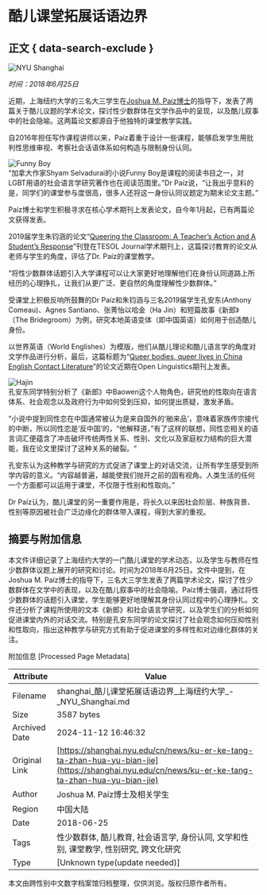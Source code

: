 # 酷儿课堂拓展话语边界

## 正文 { data-search-exclude }


![NYU Shanghai](https://cdn.shanghai.nyu.edu/sites/default/files/styles/wide/public/field/image/questioning-940.jpg?itok=aFny3vSU)

*时间：2018年6月25日*

近期，上海纽约大学的三名大三学生在[Joshua M. Paíz博士](https://shanghai.nyu.edu/academics/faculty/directory/joshua-paiz)的指导下，发表了两篇关于酷儿议题的学术论文，探讨性少数群体在文学作品中的呈现，以及酷儿叙事中的社会隐喻。这两篇论文都源自于他独特的课堂教学实践。

自2016年担任写作课程讲师以来，Paíz着重于设计一些课程，能够启发学生用批判性思维审视、考察社会话语体系如何构造与限制身份认同。

![Funny Boy](https://cdn.shanghai.nyu.edu/sites/default/files/media/funnyboy-330.jpg)  
“加拿大作家Shyam Selvadurai的小说Funny Boy是课程的阅读书目之一，对LGBT用语的社会语言学研究著作也在阅读范围里。”Dr Paíz说，“让我出乎意料的是，同学们的课堂参与度很高，很多人还将这一身份认同议题定为期末论文主题。”

Paíz博士和学生积极寻求在核心学术期刊上发表论文，自今年1月起，已有两篇论文获得发表。

2019届学生朱钧涵的论文“[Queering the Classroom: A Teacher’s Action and A Student’s Response](https://onlinelibrary.wiley.com/doi/abs/10.1002/tesj.371)”刊登在TESOL Journal学术期刊上，这篇探讨教育的论文从老师与学生的角度，评估了Dr. Paíz的课堂教学。

“将性少数群体话题引入大学课程可以让大家更好地理解他们在身份认同道路上所经历的心理挣扎，让我们从更广泛、更自然的角度理解性少数群体。”

受课堂上积极反响所鼓舞的Dr Paíz和朱钧涵与三名2019届学生孔安东(Anthony Comeau)、Agnes Santiano、张菁怡以哈金（Ha Jin）和短篇故事《新郎》（The Bridegroom）为例，研究本地英语变体（即中国英语）如何用于创造酷儿身份。

以世界英语（World Englishes）为模版，他们从酷儿理论和酷儿语言学的角度对文学作品进行分析，最后，这篇标题为“[Queer bodies, queer lives in China English Contact Literature](https://www.degruyter.com/view/j/opli.2018.4.issue-1/opli-2018-0008/opli-2018-0008.xml?format=INT)”的论文近期在Open Linguistics期刊上发表。

![Hajin](https://cdn.shanghai.nyu.edu/sites/default/files/media/hajin-230.jpg)  
孔安东同学特别分析了《新郎》中Baowen这个人物角色，研究他的性取向在语言体系、社会观念以及政府行为中如何受到压抑，如何提出质疑，激发矛盾。

“小说中提到同性恋在中国通常被认为是来自国外的‘舶来品’，意味着家族传宗接代的中断，所以同性恋是‘反中国’的，“他解释道，”有了这样的联想，同性恋相关的语言词汇便蕴含了冲击破坏传统两性关系、性别、文化以及家庭权力结构的巨大潜能，我在论文里探讨了这种关系的破裂。“

孔安东认为这种教学与研究的方式促进了课堂上的对话交流，让所有学生感受到所学内容的意义。“内容越普遍，越能使我们抛开之前的固有视角。人类生活的任何一个方面都可以运用于课堂，不仅限于性别和性取向。”

Dr Paíz认为，酷儿课堂的另一重要作用是，将长久以来因社会阶层、种族背景、性别等原因被社会广泛边缘化的群体带入课程，得到大家的重视。

## 摘要与附加信息

<!-- tcd_abstract -->
本文件详细记录了上海纽约大学的一门酷儿课堂的学术动态，以及学生与教师在性少数群体议题上展开的研究和讨论。时间为2018年6月25日。文件中提到，在Joshua M. Paíz博士的指导下，三名大三学生发表了两篇学术论文，探讨了性少数群体在文学中的表现，以及在酷儿叙事中的社会隐喻。Paíz博士强调，通过将性少数群体的话题引入课堂，学生能够更好地理解其身份认同过程中的心理挣扎。文件还分析了课程所使用的文本《新郎》和社会语言学研究，以及学生们的分析如何促进课堂内外的对话交流。特别是孔安东同学的论文探讨了社会观念如何压抑性别和性取向，指出这种教学与研究方式有助于促进课堂的多样性和对边缘化群体的关注。
<!-- tcd_abstract_end -->

附加信息 [Processed Page Metadata]

| Attribute       | Value                                  |
|-----------------|----------------------------------------|
| Filename        | shanghai_酷儿课堂拓展话语边界_上海纽约大学_-_NYU_Shanghai.md                             |
| Size            | 3587 bytes                           |
| Archived Date   | 2024-11-12 16:46:32                             |
| Original Link   | [https://shanghai.nyu.edu/cn/news/ku-er-ke-tang-ta-zhan-hua-yu-bian-jie](https://shanghai.nyu.edu/cn/news/ku-er-ke-tang-ta-zhan-hua-yu-bian-jie)                       |
| Author          | Joshua M. Paíz博士及相关学生                               |
| Region          | 中国大陆                               |
| Date            | 2018-06-25                                 |
| Tags            | 性少数群体, 酷儿教育, 社会语言学, 身份认同, 文学和性别, 课堂教学, 性别研究, 跨文化研究                                 |
| Type            | [Unknown type(update needed)]                                 |
<!-- tcd_table_end -->

本文由跨性别中文数字档案馆归档整理，仅供浏览。版权归原作者所有。
